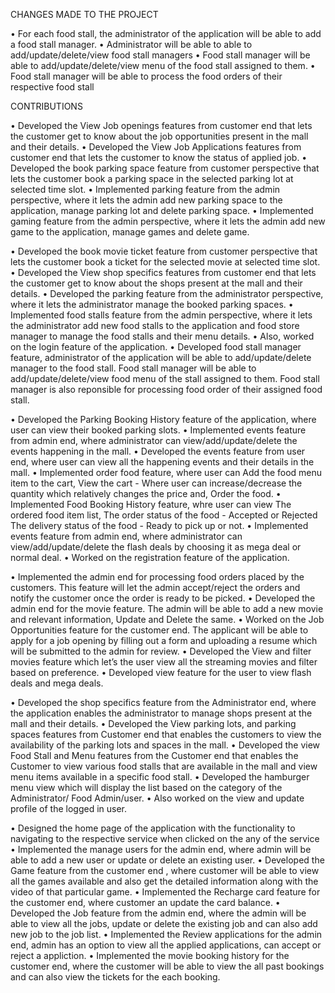 CHANGES MADE TO THE PROJECT

•	For each food stall, the administrator of the application will be able to add a food stall manager.
•	Administrator will be able to able to add/update/delete/view food stall managers
•	Food stall manager will be able to add/update/delete/view menu of the food stall assigned to them.
•	Food stall manager will be able to process the food orders of their respective food stall

CONTRIBUTIONS


•	Developed the View Job openings features from customer end that lets the customer get to know about the job opportunities present in the mall and their details.
•	Developed the View Job Applications features from customer end that lets the customer to know the status of applied job.
•	Developed the book parking space feature from customer perspective that lets the customer book a parking space in the selected parking lot at selected time slot.
•	Implemented parking feature from the admin perspective, where it lets the admin add new parking space to the application, manage parking lot and delete parking space.
•	Implemented gaming feature from the admin perspective, where it lets the admin add new game to the application, manage games and delete game.


•	Developed the book movie ticket feature from customer perspective that lets the customer book a ticket for the selected movie at selected time slot.
•	Developed the View shop specifics features from customer end that lets the customer get to know about the shops present at the mall and their details.
•	Developed the parking feature from the administrator perspective, where it lets the administrator manage the booked parking spaces.
•	Implemented food stalls feature from the admin perspective, where it lets the administrator add new food stalls to the application and food store manager to manage the food stalls and their menu details.
•	Also, worked on the login feature of the application.
•	Developed food stall manager feature, administrator of the application will be able to add/update/delete manager to the food stall. Food stall manager will be able to add/update/delete/view food menu of the stall assigned to them. Food stall manager is also reponsible for processing food order of their assigned food stall.



•   Developed the Parking Booking History feature of the application, where user can view their booked parking slots.
•   Implemented events feature from admin end, where administrator can view/add/update/delete the events happening in the mall.
•   Developed the events feature from user end, where user can view all the happening events and their details in the mall.
•   Implemented order food feature, where user can 
    Add the food menu item to the cart, 
    View the cart - Where user can increase/decrease the quantity which relatively changes the price and,
    Order the food.
•   Implemented Food Booking History feature, whre user can view 
    The ordered food item list,
    The order status of the food - Accepted or Rejected
    The delivery status of the food - Ready to pick up or not.
•   Implemented events feature from admin end, where administrator can view/add/update/delete the flash deals by choosing it as mega 
    deal or normal deal.
•   Worked on the registration feature of the application.


•	Implemented the admin end for processing food orders placed by the customers. This feature will let the admin accept/reject the orders and notify the customer once the order is ready to be picked.
•	Developed the admin end for the movie feature. The admin will be able to add a new movie and relevant information, Update and Delete the same. 
•	Worked on the Job Opportunities feature for the customer end. The applicant will be able to apply for a job opening by filling out a form and uploading a resume which will be submitted to the admin for review.
•	Developed the View and filter movies feature which let’s the user view all the streaming movies and filter based on preference.
•	Developed view feature for the user to view flash deals and mega deals.


•	Developed the shop specifics feature from the Administrator end, where the application enables the administrator to manage shops present at the mall and their details.
•	Developed the View parking lots, and parking spaces features from Customer end that enables the customers to view the availability of the parking lots and spaces in the mall.
•	Developed the view Food Stall and Menu features from the Customer end that enables the Customer to view various food stalls that are available in the mall and view menu items available in a specific food stall.
•	Developed the hamburger menu view which will display the list based on the category of the Administrator/ Food Admin/user.
•	Also worked on the view and update profile of the logged in user.


•	Designed the home page of the application with the functionality to navigating to the respective service when clicked on the any of the service 
•   Implemented the manage users for the admin end, where admin will be able to add a new user or update or delete an existing user.
•   Developed the Game feature from the customer end , where customer will be able to view all the games available and also get the detailed information along with the video of that particular game.
•   Implemented the Recharge card feature for the customer end, where customer an update the card balance.
•   Developed the Job feature from the admin end, where the admin will be able to view all the jobs, update or delete the existing job and can also add new job to the job list.
•   Implemented the Review applications for the admin end, admin has an option to view all the applied applications,  can accept or reject a appliction.
•   Implemented the movie booking history for the customer end, where the customer will be able to view the all past bookings and can also view the tickets for the each booking.
